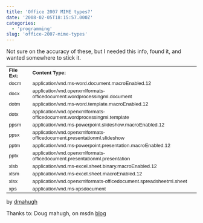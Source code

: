 ```yaml
---
title: 'Office 2007 MIME types?'
date: '2008-02-05T18:15:57.000Z'
categories:
  - 'programming'
slug: 'office-2007-mime-types'
---
```


Not sure on the accuracy of these, but I needed this info, found it, and wanted somewhere to stick it.

<table style="font-size:10pt;font-family:Arial;" border="0" cellpadding="3" width="491"><tbody><tr><td><b>File Ext:</b></td><td><b>Content Type:</b></td></tr><tr><td>docm</td><td>application/vnd.ms-word.document.macroEnabled.12</td></tr><tr><td>docx</td><td>application/vnd.openxmlformats-officedocument.wordprocessingml.document</td></tr><tr><td>dotm</td><td>application/vnd.ms-word.template.macroEnabled.12</td></tr><tr><td>dotx</td><td>application/vnd.openxmlformats-officedocument.wordprocessingml.template</td></tr><tr><td>ppsm</td><td>application/vnd.ms-powerpoint.slideshow.macroEnabled.12</td></tr><tr><td>ppsx</td><td>application/vnd.openxmlformats-officedocument.presentationml.slideshow</td></tr><tr><td>pptm</td><td>application/vnd.ms-powerpoint.presentation.macroEnabled.12</td></tr><tr><td>pptx</td><td>application/vnd.openxmlformats-officedocument.presentationml.presentation</td></tr><tr><td>xlsb</td><td>application/vnd.ms-excel.sheet.binary.macroEnabled.12</td></tr><tr><td>xlsm</td><td>application/vnd.ms-excel.sheet.macroEnabled.12</td></tr><tr><td>xlsx</td><td>application/vnd.openxmlformats-officedocument.spreadsheetml.sheet</td></tr><tr><td>xps</td><td>application/vnd.ms-xpsdocument</td></tr></tbody></table>

by [dmahugh](http://blogs.msdn.com/user/Profile.aspx?UserID=27474)

Thanks to: Doug mahugh, on msdn [blog](http://blogs.msdn.com/dmahugh/archive/2006/08/08/692600.aspx)
